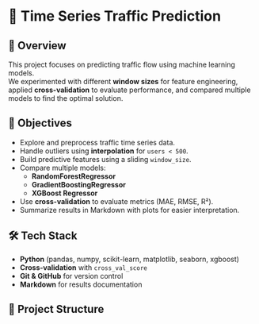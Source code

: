 # 🚦 Time Series Traffic Prediction

## 📌 Overview
This project focuses on predicting traffic flow using machine learning models.  
We experimented with different **window sizes** for feature engineering, applied **cross-validation** to evaluate performance, and compared multiple models to find the optimal solution.

## 🎯 Objectives
- Explore and preprocess traffic time series data.
- Handle outliers using **interpolation** for `users < 500`.
- Build predictive features using a sliding `window_size`.
- Compare multiple models:
  - **RandomForestRegressor**
  - **GradientBoostingRegressor**
  - **XGBoost Regressor**
- Use **cross-validation** to evaluate metrics (MAE, RMSE, R²).
- Summarize results in Markdown with plots for easier interpretation.

## 🛠️ Tech Stack
- **Python** (pandas, numpy, scikit-learn, matplotlib, seaborn, xgboost)
- **Cross-validation** with `cross_val_score`
- **Git & GitHub** for version control
- **Markdown** for results documentation

## 📂 Project Structure
